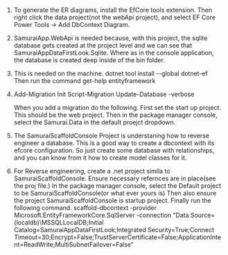 

1.	To generate the ER diagrams, install the EfCore tools extension.
	Then right click the data project(not the webApi project), 
	and select EF Core Power Tools -> Add DbContext Diagram.

2.  SamuraiApp.WebApi is needed because, with this project, 
	the sqlite database gets created at the project level and we can see that
	SamuraiAppDataFirstLook.Sqlite. Where as in the console application, 
	the database is created deep inside of the bin folder.

3.	This is needed on the machine. 
	dotnet tool install --global dotnet-ef
	Then run the command get-help entityframework

4.	Add-Migration Init
	Script-Migration
	Update-Database -verbose

	When you add a migration do the following. First set the start up project. 
	This should be the web project. 
	Then in the package manager console, select the Samurai.Data in the default proejct dropdown.

5.	The SamuraiScaffoldConsole Project is understaning how to reverse engineer a database.
	This is a good way to create a dbcontext with its efcore configuration.
	So just create some database with relationships, and you can know from it how 
	to create model classes for it.

6.  For Reverse engineering, create a .net project simila to SamuraiScaffoldConsole.
	Ensure necessary refernces are in place(see the proj file.)
	In the package manager console, select the Default project to be SamuraiScaffoldConsole(or what ever yours is)
	Then also ensure the project SamuraiScaffoldConsole is startup project.
	Finally run the following command.
	scaffold-dbcontext -provider Microsoft.EntityFrameworkCore.SqlServer -connection "Data Source=(localdb)\MSSQLLocalDB;Initial Catalog=SamuraiAppDataFirstLook;Integrated Security=True;Connect Timeout=30;Encrypt=False;TrustServerCertificate=False;ApplicationIntent=ReadWrite;MultiSubnetFailover=False"


